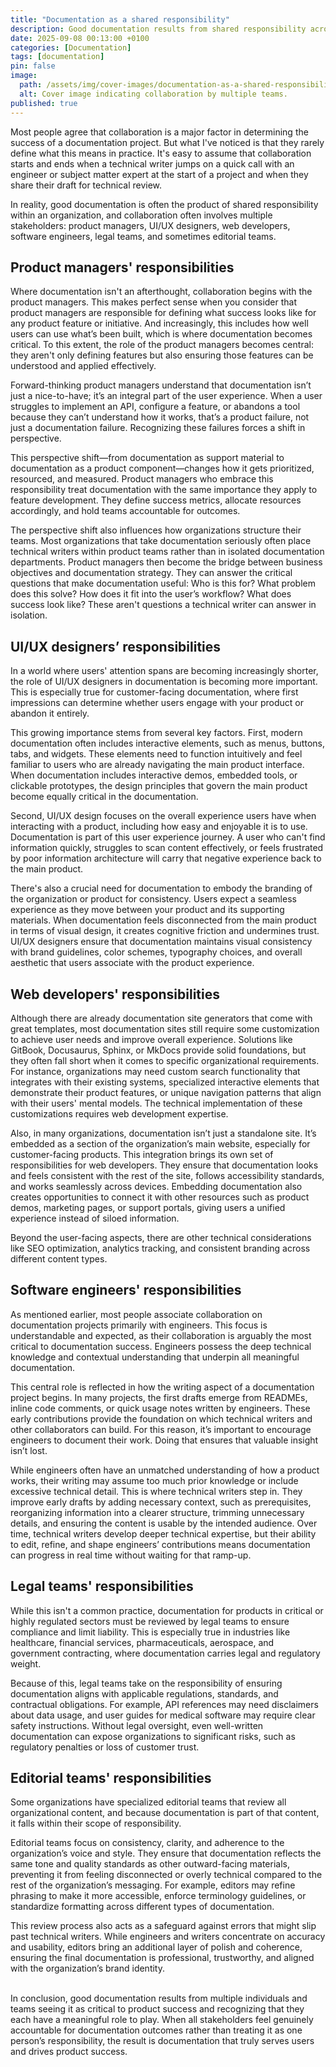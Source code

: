 ```yaml
---
title: "Documentation as a shared responsibility"
description: Good documentation results from shared responsibility across multiple stakeholders.
date: 2025-09-08 00:13:00 +0100
categories: [Documentation]
tags: [documentation]
pin: false
image:
  path: /assets/img/cover-images/documentation-as-a-shared-responsibility.png
  alt: Cover image indicating collaboration by multiple teams.
published: true
---
```


Most people agree that collaboration is a major factor in determining the success of a documentation project. But what I've noticed is that they rarely define what this means in practice. It's easy to assume that collaboration starts and ends when a technical writer jumps on a quick call with an engineer or subject matter expert at the start of a project and when they share their draft for technical review.

In reality, good documentation is often the product of shared responsibility within an organization, and collaboration often involves multiple stakeholders: product managers, UI/UX designers, web developers, software engineers, legal teams, and sometimes editorial teams.

## Product managers' responsibilities

Where documentation isn't an afterthought, collaboration begins with the product managers. This makes perfect sense when you consider that product managers are responsible for defining what success looks like for any product feature or initiative. And increasingly, this includes how well users can use what’s been built, which is where documentation becomes critical. To this extent, the role of the product managers becomes central: they aren't only defining features but also ensuring those features can be understood and applied effectively.

Forward-thinking product managers understand that documentation isn’t just a nice-to-have; it’s an integral part of the user experience. When a user struggles to implement an API, configure a feature, or abandons a tool because they can’t understand how it works, that’s a product failure, not just a documentation failure. Recognizing these failures forces a shift in perspective.

This perspective shift—from documentation as support material to documentation as a product component—changes how it gets prioritized, resourced, and measured. Product managers who embrace this responsibility treat documentation with the same importance they apply to feature development. They define success metrics, allocate resources accordingly, and hold teams accountable for outcomes.

The perspective shift also influences how organizations structure their teams. Most organizations that take documentation seriously often place technical writers within product teams rather than in isolated documentation departments. Product managers then become the bridge between business objectives and documentation strategy. They can answer the critical questions that make documentation useful: Who is this for? What problem does this solve? How does it fit into the user’s workflow? What does success look like? These aren't questions a technical writer can answer in isolation.

## UI/UX designers’ responsibilities

In a world where users' attention spans are becoming increasingly shorter, the role of UI/UX designers in documentation is becoming more important. This is especially true for customer-facing documentation, where first impressions can determine whether users engage with your product or abandon it entirely.

This growing importance stems from several key factors. First, modern documentation often includes interactive elements, such as menus, buttons, tabs, and widgets. These elements need to function intuitively and feel familiar to users who are already navigating the main product interface. When documentation includes interactive demos, embedded tools, or clickable prototypes, the design principles that govern the main product become equally critical in the documentation.

Second, UI/UX design focuses on the overall experience users have when interacting with a product, including how easy and enjoyable it is to use. Documentation is part of this user experience journey. A user who can't find information quickly, struggles to scan content effectively, or feels frustrated by poor information architecture will carry that negative experience back to the main product.

There's also a crucial need for documentation to embody the branding of the organization or product for consistency. Users expect a seamless experience as they move between your product and its supporting materials. When documentation feels disconnected from the main product in terms of visual design, it creates cognitive friction and undermines trust. UI/UX designers ensure that documentation maintains visual consistency with brand guidelines, color schemes, typography choices, and overall aesthetic that users associate with the product experience.

## Web developers' responsibilities

Although there are already documentation site generators that come with great templates, most documentation sites still require some customization to achieve user needs and improve overall experience. Solutions like GitBook, Docusaurus, Sphinx, or MkDocs provide solid foundations, but they often fall short when it comes to specific organizational requirements. For instance, organizations may need custom search functionality that integrates with their existing systems, specialized interactive elements that demonstrate their product features, or unique navigation patterns that align with their users' mental models. The technical implementation of these customizations requires web development expertise.

Also, in many organizations, documentation isn’t just a standalone site. It’s embedded as a section of the organization’s main website, especially for customer-facing products. This integration brings its own set of responsibilities for web developers. They ensure that documentation looks and feels consistent with the rest of the site, follows accessibility standards, and works seamlessly across devices. Embedding documentation also creates opportunities to connect it with other resources such as product demos, marketing pages, or support portals, giving users a unified experience instead of siloed information.

Beyond the user-facing aspects, there are other technical considerations like SEO optimization, analytics tracking, and consistent branding across different content types.

## Software engineers' responsibilities

As mentioned earlier, most people associate collaboration on documentation projects primarily with engineers. This focus is understandable and expected, as their collaboration is arguably the most critical to documentation success. Engineers possess the deep technical knowledge and contextual understanding that underpin all meaningful documentation.

This central role is reflected in how the writing aspect of a documentation project begins. In many projects, the first drafts emerge from READMEs, inline code comments, or quick usage notes written by engineers. These early contributions provide the foundation on which technical writers and other collaborators can build. For this reason, it’s important to encourage engineers to document their work. Doing that ensures that valuable insight isn’t lost.

While engineers often have an unmatched understanding of how a product works, their writing may assume too much prior knowledge or include excessive technical detail. This is where technical writers step in. They improve early drafts by adding necessary context, such as prerequisites, reorganizing information into a clearer structure, trimming unnecessary details, and ensuring the content is usable by the intended audience. Over time, technical writers develop deeper technical expertise, but their ability to edit, refine, and shape engineers’ contributions means documentation can progress in real time without waiting for that ramp-up.

## Legal teams' responsibilities

While this isn't a common practice, documentation for products in critical or highly regulated sectors must be reviewed by legal teams to ensure compliance and limit liability. This is especially true in industries like healthcare, financial services, pharmaceuticals, aerospace, and government contracting, where documentation carries legal and regulatory weight.

Because of this, legal teams take on the responsibility of ensuring documentation aligns with applicable regulations, standards, and contractual obligations. For example, API references may need disclaimers about data usage, and user guides for medical software may require clear safety instructions. Without legal oversight, even well-written documentation can expose organizations to significant risks, such as regulatory penalties or loss of customer trust.

## Editorial teams' responsibilities

Some organizations have specialized editorial teams that review all organizational content, and because documentation is part of that content, it falls within their scope of responsibility.

Editorial teams focus on consistency, clarity, and adherence to the organization’s voice and style. They ensure that documentation reflects the same tone and quality standards as other outward-facing materials, preventing it from feeling disconnected or overly technical compared to the rest of the organization’s messaging. For example, editors may refine phrasing to make it more accessible, enforce terminology guidelines, or standardize formatting across different types of documentation.

This review process also acts as a safeguard against errors that might slip past technical writers. While engineers and writers concentrate on accuracy and usability, editors bring an additional layer of polish and coherence, ensuring the final documentation is professional, trustworthy, and aligned with the organization’s brand identity.<br><br>

In conclusion, good documentation results from multiple individuals and teams seeing it as critical to product success and recognizing that they each have a meaningful role to play. When all stakeholders feel genuinely accountable for documentation outcomes rather than treating it as one person’s responsibility, the result is documentation that truly serves users and drives product success.
